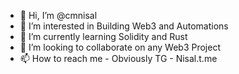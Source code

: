 - 👋 Hi, I’m @cmnisal
- 👀 I’m interested in Building Web3 and Automations
- 🌱 I’m currently learning Solidity and Rust
- 💞️ I’m looking to collaborate on any Web3 Project
- 📫 How to reach me - Obviously TG - Nisal.t.me

<!---
cmnisal/cmnisal is a ✨ special ✨ repository because its `README.md` (this file) appears on your GitHub profile.
You can click the Preview link to take a look at your changes.
--->
